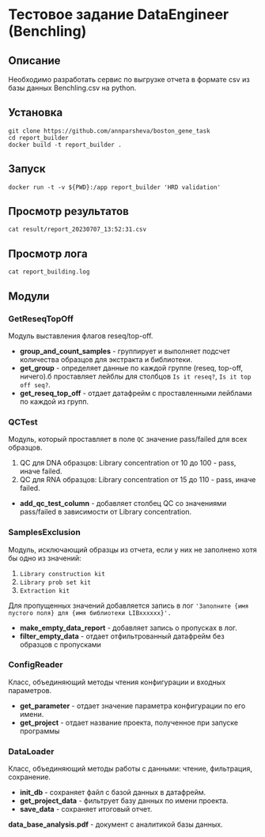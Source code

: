 # Тестовое задание DataEngineer (Benchling)
## Описание
Необходимо разработать сервис по выгрузке отчета в формате csv из базы данных Benchling.csv на python.
## Установка
```
git clone https://github.com/annparsheva/boston_gene_task
cd report_builder
docker build -t report_builder .
```
## Запуск
```
docker run -t -v ${PWD}:/app report_builder 'HRD validation'
```
## Просмотр результатов
```
cat result/report_20230707_13:52:31.csv
```
## Просмотр лога
```
cat report_building.log
```
## Модули
### GetReseqTopOff
Модуль выставления флагов reseq/top-off.
* **group_and_count_samples** - группирует и выполняет подсчет количества образцов для экстракта и библиотеки.
* **get_group** - определяет данные по каждой группе (reseq, top-off, ничего).б проставляет лейблы для столбцов ```Is it reseq?```, ```Is it top off seq?```.
* **get_reseq_top_off** - отдает датафрейм с проставленными лейблами по каждой из групп.
### QCTest
Модуль, который проставляет в поле  ```QC``` значение pass/failed для всех образцов.
1. QC для DNA образцов: 
Library concentration от 10 до 100 - pass, иначе failed.
2. QC для RNA образцов: Library concentration от 15 до 110 - pass, иначе failed.
* **add_qc_test_column** - добавляет столбец QC со значениями pass/failed в зависимости от Library concentration.
### SamplesExclusion
Модуль, исключающий образцы из отчета, если у них не заполнено хотя бы одно из значений:
1. ```Library construction kit```
2. ```Library prob set kit```
3. ```Extraction kit```

Для пропущенных значений добавляется запись в лог
```'Заполните {имя пустого поля} для {имя библиотеки LIBxxxxxx}'.```
* **make_empty_data_report** - добавляет запись о пропусках в лог.
* **filter_empty_data** - отдает отфильтрованный датафрейм без образцов с пропусками
### ConfigReader
Класс, объединяющий методы чтения конфигурации и входных параметров.
* **get_parameter** - отдает значение параметра конфигурации по его имени.
* **get_project** - отдает название проекта, полученное при запуске программы
### DataLoader
Класс, объединяющий методы работы с данными: чтение, фильтрация, сохранение.
* **init_db** - сохраняет файл с базой данных в датафрейм.
* **get_project_data** - фильтрует базу данных по имени проекта.
* **save_data** - сохраняет итоговый отчет.

**data_base_analysis.pdf** - документ с аналитикой базы данных.